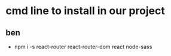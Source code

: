 # cmd line to install in our project

## ben

- npm i -s react-router react-router-dom react node-sass
